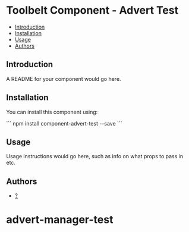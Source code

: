 # Toolbelt Component - Advert Test

* [Introduction](#introduction)
* [Installation](#installation)
* [Usage](#usage)
* [Authors](#authors)


## Introduction

A README for your component would go here.


## Installation

You can install this component using:

\`\`\`
npm install component-advert-test --save
\`\`\`


## Usage

Usage instructions would go here, such as info on what props to pass in etc.


## Authors

* [?](mailto:?)
# advert-manager-test
